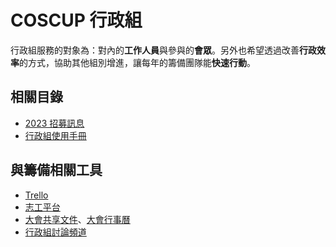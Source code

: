 # COSCUP 行政組

行政組服務的對象為：對內的**工作人員**與參與的**會眾**。另外也希望透過改善**行政效率**的方式，協助其他組別增進，讓每年的籌備團隊能**快速行動**。

## 相關目錄

- [2023 招募訊息](recruit.zh_TW.md)
- [行政組使用手冊](instructions/overview.zh_TW.md)

## 與籌備相關工具

- [Trello](https://trello.com/b/CBc8kC1H)
- [志工平台](https://volunteer.coscup.org/team/2023/secretary/)
- [大會共享文件](https://drive.google.com/drive/folders/1U2qvoGZln3l2TJQHefGwNQ35E3TOd4X9)、[大會行事曆](https://calendar.google.com/calendar/embed?src=c_a376ec8beb6ef0ab3acb5fe3213880dfcbba50ce89107532aacbfdda71c6e294@group.calendar.google.com&ctz=Asia%2FTaipei)
- [行政組討論頻道](https://chat.coscup.org/coscup/channels/secretary)
